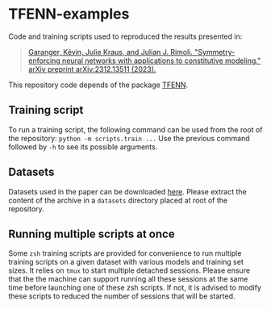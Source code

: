 # TFENN-examples

Code and training scripts used to reproduced the results presented in:
> [Garanger, Kévin, Julie Kraus, and Julian J. Rimoli. "Symmetry-enforcing neural networks with applications to constitutive modeling." arXiv preprint arXiv:2312.13511 (2023).](https://arxiv.org/abs/2312.13511)

This repository code depends of the package
[TFENN](https://github.com/kgaranger/TFENN).

## Training script

To run a training script, the following command can be used from the root of the
repository:
`python -m scripts.train ...`
Use the previous command followed by `-h` to see its possible arguments.

## Datasets

Datasets used in the paper can be downloaded [here](https://drive.google.com/file/d/1EKgJUhYkdxEzeXMiMD9I5cZxdR9mbwy3/view?usp=sharing).
Please extract the content of the archive in a `datasets` directory placed at 
root of the repository.

## Running multiple scripts at once

Some `zsh` training scripts are provided for convenience to run multiple
training scripts on a given dataset with various models and training set sizes.
It relies on `tmux` to start multiple detached sessions.
Please ensure that the the machine can support running all these sessions at the
same time before launching one of these zsh scripts.
If not, it is advised to modify these scripts to reduced the number of sessions 
that will be started.
